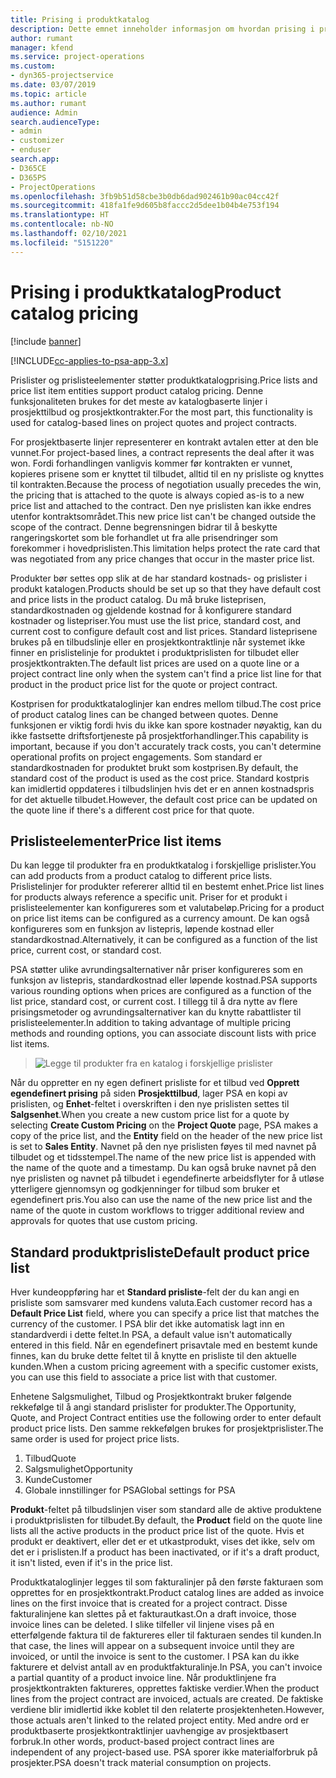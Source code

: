 ```yaml
---
title: Prising i produktkatalog
description: Dette emnet inneholder informasjon om hvordan prising i produktkatalogen fungerer i Dynamics 365 Project Service Automation (PSA).
author: rumant
manager: kfend
ms.service: project-operations
ms.custom:
- dyn365-projectservice
ms.date: 03/07/2019
ms.topic: article
ms.author: rumant
audience: Admin
search.audienceType:
- admin
- customizer
- enduser
search.app:
- D365CE
- D365PS
- ProjectOperations
ms.openlocfilehash: 3fb9b51d58cbe3b0db6dad902461b90ac04cc42f
ms.sourcegitcommit: 418fa1fe9d605b8faccc2d5dee1b04b4e753f194
ms.translationtype: HT
ms.contentlocale: nb-NO
ms.lasthandoff: 02/10/2021
ms.locfileid: "5151220"
---
```

# <a name="product-catalog-pricing"></a><span data-ttu-id="a666d-103">Prising i produktkatalog</span><span class="sxs-lookup"><span data-stu-id="a666d-103">Product catalog pricing</span></span> 

[!include [banner](../includes/psa-now-project-operations.md)]

[!INCLUDE[cc-applies-to-psa-app-3.x](../includes/cc-applies-to-psa-app-3x.md)]


<span data-ttu-id="a666d-104">Prislister og prislisteelementer støtter produktkatalogprising.</span><span class="sxs-lookup"><span data-stu-id="a666d-104">Price lists and price list item entities support product catalog pricing.</span></span> <span data-ttu-id="a666d-105">Denne funksjonaliteten brukes for det meste av katalogbaserte linjer i prosjekttilbud og prosjektkontrakter.</span><span class="sxs-lookup"><span data-stu-id="a666d-105">For the most part, this functionality is used for catalog-based lines on project quotes and project contracts.</span></span>

<span data-ttu-id="a666d-106">For prosjektbaserte linjer representerer en kontrakt avtalen etter at den ble vunnet.</span><span class="sxs-lookup"><span data-stu-id="a666d-106">For project-based lines, a contract represents the deal after it was won.</span></span> <span data-ttu-id="a666d-107">Fordi forhandlingen vanligvis kommer før kontrakten er vunnet, kopieres prisene som er knyttet til tilbudet, alltid til en ny prisliste og knyttes til kontrakten.</span><span class="sxs-lookup"><span data-stu-id="a666d-107">Because the process of negotiation usually precedes the win, the pricing that is attached to the quote is always copied as-is to a new price list and attached to the contract.</span></span> <span data-ttu-id="a666d-108">Den nye prislisten kan ikke endres utenfor kontraktsområdet.</span><span class="sxs-lookup"><span data-stu-id="a666d-108">This new price list can't be changed outside the scope of the contract.</span></span> <span data-ttu-id="a666d-109">Denne begrensningen bidrar til å beskytte rangeringskortet som ble forhandlet ut fra alle prisendringer som forekommer i hovedprislisten.</span><span class="sxs-lookup"><span data-stu-id="a666d-109">This limitation helps protect the rate card that was negotiated from any price changes that occur in the master price list.</span></span>

<span data-ttu-id="a666d-110">Produkter bør settes opp slik at de har standard kostnads- og prislister i produkt katalogen.</span><span class="sxs-lookup"><span data-stu-id="a666d-110">Products should be set up so that they have default cost and price lists in the product catalog.</span></span> <span data-ttu-id="a666d-111">Du må bruke listeprisen, standardkostnaden og gjeldende kostnad for å konfigurere standard kostnader og listepriser.</span><span class="sxs-lookup"><span data-stu-id="a666d-111">You must use the list price, standard cost, and current cost to configure default cost and list prices.</span></span> <span data-ttu-id="a666d-112">Standard listeprisene brukes på en tilbudslinje eller en prosjektkontraktlinje når systemet ikke finner en prislistelinje for produktet i produktprislisten for tilbudet eller prosjektkontrakten.</span><span class="sxs-lookup"><span data-stu-id="a666d-112">The default list prices are used on a quote line or a project contract line only when the system can't find a price list line for that product in the product price list for the quote or project contract.</span></span>

<span data-ttu-id="a666d-113">Kostprisen for produktkataloglinjer kan endres mellom tilbud.</span><span class="sxs-lookup"><span data-stu-id="a666d-113">The cost price of product catalog lines can be changed between quotes.</span></span> <span data-ttu-id="a666d-114">Denne funksjonen er viktig fordi hvis du ikke kan spore kostnader nøyaktig, kan du ikke fastsette driftsfortjeneste på prosjektforhandlinger.</span><span class="sxs-lookup"><span data-stu-id="a666d-114">This capability is important, because if you don't accurately track costs, you can't determine operational profits on project engagements.</span></span> <span data-ttu-id="a666d-115">Som standard er standardkostnaden for produktet brukt som kostprisen.</span><span class="sxs-lookup"><span data-stu-id="a666d-115">By default, the standard cost of the product is used as the cost price.</span></span> <span data-ttu-id="a666d-116">Standard kostpris kan imidlertid oppdateres i tilbudslinjen hvis det er en annen kostnadspris for det aktuelle tilbudet.</span><span class="sxs-lookup"><span data-stu-id="a666d-116">However, the default cost price can be updated on the quote line if there's a different cost price for that quote.</span></span>

## <a name="price-list-items"></a><span data-ttu-id="a666d-117">Prislisteelementer</span><span class="sxs-lookup"><span data-stu-id="a666d-117">Price list items</span></span>

<span data-ttu-id="a666d-118">Du kan legge til produkter fra en produktkatalog i forskjellige prislister.</span><span class="sxs-lookup"><span data-stu-id="a666d-118">You can add products from a product catalog to different price lists.</span></span> <span data-ttu-id="a666d-119">Prislistelinjer for produkter refererer alltid til en bestemt enhet.</span><span class="sxs-lookup"><span data-stu-id="a666d-119">Price list lines for products always reference a specific unit.</span></span> <span data-ttu-id="a666d-120">Priser for et produkt i prislisteelementer kan konfigureres som et valutabeløp.</span><span class="sxs-lookup"><span data-stu-id="a666d-120">Pricing for a product on price list items can be configured as a currency amount.</span></span> <span data-ttu-id="a666d-121">De kan også konfigureres som en funksjon av listepris, løpende kostnad eller standardkostnad.</span><span class="sxs-lookup"><span data-stu-id="a666d-121">Alternatively, it can be configured as a function of the list price, current cost, or standard cost.</span></span>

<span data-ttu-id="a666d-122">PSA støtter ulike avrundingsalternativer når priser konfigureres som en funksjon av listepris, standardkostnad eller løpende kostnad.</span><span class="sxs-lookup"><span data-stu-id="a666d-122">PSA supports various rounding options when prices are configured as a function of the list price, standard cost, or current cost.</span></span> <span data-ttu-id="a666d-123">I tillegg til å dra nytte av flere prisingsmetoder og avrundingsalternativer kan du knytte rabattlister til prislisteelementer.</span><span class="sxs-lookup"><span data-stu-id="a666d-123">In addition to taking advantage of multiple pricing methods and rounding options, you can associate discount lists with price list items.</span></span> 

> ![Legge til produkter fra en katalog i forskjellige prislister](media/basic-guide-16.png)

<span data-ttu-id="a666d-125">Når du oppretter en ny egen definert prisliste for et tilbud ved **Opprett egendefinert prising** på siden **Prosjekttilbud**, lager PSA en kopi av prislisten, og **Enhet**-feltet i overskriften i den nye prislisten settes til **Salgsenhet**.</span><span class="sxs-lookup"><span data-stu-id="a666d-125">When you create a new custom price list for a quote by selecting **Create Custom Pricing** on the **Project Quote** page, PSA makes a copy of the price list, and the **Entity** field on the header of the new price list is set to **Sales Entity**.</span></span> <span data-ttu-id="a666d-126">Navnet på den nye prislisten føyes til med navnet på tilbudet og et tidsstempel.</span><span class="sxs-lookup"><span data-stu-id="a666d-126">The name of the new price list is appended with the name of the quote and a timestamp.</span></span> <span data-ttu-id="a666d-127">Du kan også bruke navnet på den nye prislisten og navnet på tilbudet i egendefinerte arbeidsflyter for å utløse ytterligere gjennomsyn og godkjenninger for tilbud som bruker et egendefinert pris.</span><span class="sxs-lookup"><span data-stu-id="a666d-127">You also can use the name of the new price list and the name of the quote in custom workflows to trigger additional review and approvals for quotes that use custom pricing.</span></span>

 
## <a name="default-product-price-list"></a><span data-ttu-id="a666d-128">Standard produktprisliste</span><span class="sxs-lookup"><span data-stu-id="a666d-128">Default product price list</span></span>
<span data-ttu-id="a666d-129">Hver kundeoppføring har et **Standard prisliste**-felt der du kan angi en prisliste som samsvarer med kundens valuta.</span><span class="sxs-lookup"><span data-stu-id="a666d-129">Each customer record has a **Default Price List** field, where you can specify a price list that matches the currency of the customer.</span></span> <span data-ttu-id="a666d-130">I PSA blir det ikke automatisk lagt inn en standardverdi i dette feltet.</span><span class="sxs-lookup"><span data-stu-id="a666d-130">In PSA, a default value isn't automatically entered in this field.</span></span> <span data-ttu-id="a666d-131">Når en egendefinert prisavtale med en bestemt kunde finnes, kan du bruke dette feltet til å knytte en prisliste til den aktuelle kunden.</span><span class="sxs-lookup"><span data-stu-id="a666d-131">When a custom pricing agreement with a specific customer exists, you can use this field to associate a price list with that customer.</span></span>

<span data-ttu-id="a666d-132">Enhetene Salgsmulighet, Tilbud og Prosjektkontrakt bruker følgende rekkefølge til å angi standard prislister for produkter.</span><span class="sxs-lookup"><span data-stu-id="a666d-132">The Opportunity, Quote, and Project Contract entities use the following order to enter default product price lists.</span></span> <span data-ttu-id="a666d-133">Den samme rekkefølgen brukes for prosjektprislister.</span><span class="sxs-lookup"><span data-stu-id="a666d-133">The same order is used for project price lists.</span></span>

1.  <span data-ttu-id="a666d-134">Tilbud</span><span class="sxs-lookup"><span data-stu-id="a666d-134">Quote</span></span>
2.  <span data-ttu-id="a666d-135">Salgsmulighet</span><span class="sxs-lookup"><span data-stu-id="a666d-135">Opportunity</span></span>
3.  <span data-ttu-id="a666d-136">Kunde</span><span class="sxs-lookup"><span data-stu-id="a666d-136">Customer</span></span>
4.  <span data-ttu-id="a666d-137">Globale innstillinger for PSA</span><span class="sxs-lookup"><span data-stu-id="a666d-137">Global settings for PSA</span></span>

<span data-ttu-id="a666d-138">**Produkt**-feltet på tilbudslinjen viser som standard alle de aktive produktene i produktprislisten for tilbudet.</span><span class="sxs-lookup"><span data-stu-id="a666d-138">By default, the **Product** field on the quote line lists all the active products in the product price list of the quote.</span></span> <span data-ttu-id="a666d-139">Hvis et produkt er deaktivert, eller det er et utkastprodukt, vises det ikke, selv om det er i prislisten.</span><span class="sxs-lookup"><span data-stu-id="a666d-139">If a product has been inactivated, or if it's a draft product, it isn't listed, even if it's in the price list.</span></span> 

<span data-ttu-id="a666d-140">Produktkataloglinjer legges til som fakturalinjer på den første fakturaen som opprettes for en prosjektkontrakt.</span><span class="sxs-lookup"><span data-stu-id="a666d-140">Product catalog lines are added as invoice lines on the first invoice that is created for a project contract.</span></span> <span data-ttu-id="a666d-141">Disse fakturalinjene kan slettes på et fakturautkast.</span><span class="sxs-lookup"><span data-stu-id="a666d-141">On a draft invoice, those invoice lines can be deleted.</span></span> <span data-ttu-id="a666d-142">I slike tilfeller vil linjene vises på en etterfølgende faktura til de faktureres eller til fakturaen sendes til kunden.</span><span class="sxs-lookup"><span data-stu-id="a666d-142">In that case, the lines will appear on a subsequent invoice until they are invoiced, or until the invoice is sent to the customer.</span></span> <span data-ttu-id="a666d-143">I PSA kan du ikke fakturere et delvist antall av en produktfakturalinje.</span><span class="sxs-lookup"><span data-stu-id="a666d-143">In PSA, you can't invoice a partial quantity of a product invoice line.</span></span> <span data-ttu-id="a666d-144">Når produktlinjene fra prosjektkontrakten faktureres, opprettes faktiske verdier.</span><span class="sxs-lookup"><span data-stu-id="a666d-144">When the product lines from the project contract are invoiced, actuals are created.</span></span> <span data-ttu-id="a666d-145">De faktiske verdiene blir imidlertid ikke koblet til den relaterte prosjektenheten.</span><span class="sxs-lookup"><span data-stu-id="a666d-145">However, those actuals aren't linked to the related project entity.</span></span> <span data-ttu-id="a666d-146">Med andre ord er produktbaserte prosjektkontraktlinjer uavhengige av prosjektbasert forbruk.</span><span class="sxs-lookup"><span data-stu-id="a666d-146">In other words, product-based project contract lines are independent of any project-based use.</span></span> <span data-ttu-id="a666d-147">PSA sporer ikke materialforbruk på prosjekter.</span><span class="sxs-lookup"><span data-stu-id="a666d-147">PSA doesn't track material consumption on projects.</span></span>
